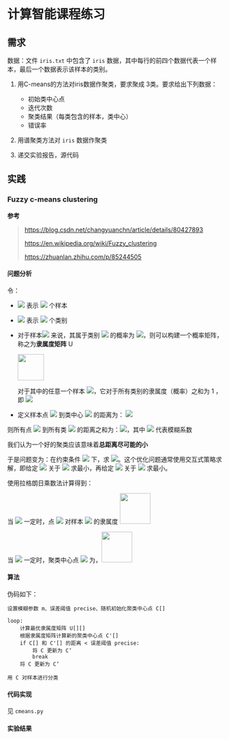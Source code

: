 # 计算智能课程练习

## 需求

数据：文件 `iris.txt` 中包含了 `iris` 数据，其中每行的前四个数据代表一个样本，最后一个数据表示该样本的类别。

1. 用C-means的方法对iris数据作聚类，要求聚成 3类。要求给出下列数据：

    + 初始类中心点
    + 迭代次数
    + 聚类结果（每类包含的样本，类中心）
    + 错误率
2. 用谱聚类方法对 `iris` 数据作聚类
3. 递交实验报告，源代码

## 实践

### Fuzzy c-means clustering

**参考**

> https://blog.csdn.net/changyuanchn/article/details/80427893
>
> https://en.wikipedia.org/wiki/Fuzzy_clustering
>
> https://zhuanlan.zhihu.com/p/85244505

#### 问题分析

令：

+ <img src="https://render.githubusercontent.com/render/math?math=X+=+\{x_{1},x_{2},x_{3},...,x_{n}\}"> 表示 <img src="https://render.githubusercontent.com/render/math?math=n"> 个样本

+ <img src="https://render.githubusercontent.com/render/math?math=C+=+\{c_{1},c_{2},...,c_{k}\}"> 表示 <img src="https://render.githubusercontent.com/render/math?math=k"> 个类别

+ 对于样本<img src="https://render.githubusercontent.com/render/math?math=p"> 来说，其属于类别 <img src="https://render.githubusercontent.com/render/math?math=j"> 的概率为 <img src="https://render.githubusercontent.com/render/math?math=u_{pj}">，则可以构建一个概率矩阵，称之为**隶属度矩阵** U

    <img src="https://render.githubusercontent.com/render/math?math=U%3D%5Cbegin%7Bpmatrix%7Du_%7B11%7D%20%26%20...%20%26%20u_%7B1k%7D%20%5C%5C%20...%20%26%20%26%20...%20%5C%5Cu_%7Bn1%7D%20%26%20...%20%26%20u_%7Bnk%7D%20%5Cend%7Bpmatrix%7D" height=60> 

    对于其中的任意一个样本 <img src="https://render.githubusercontent.com/render/math?math=p">，它对于所有类别的隶属度（概率）之和为 1 ，即 <img src="https://render.githubusercontent.com/render/math?math=%5Csum_%7Bj%3D1%7D%5E%7Bk%7D%20u_%7Bpj%7D=1"> 

+ 定义样本点 <img src="https://render.githubusercontent.com/render/math?math=x_{j}"> 到类中心 <img src="https://render.githubusercontent.com/render/math?math=c_{i}"> 的距离为： <img src="https://render.githubusercontent.com/render/math?math=d_%7Bij%7D%5E2%20%3D%20%7C%7C%20x_j%20-%20c_i%20%7C%7C%5E2%20">   


则所有点 <img src="https://render.githubusercontent.com/render/math?math=X"> 到所有类 <img src="https://render.githubusercontent.com/render/math?math=C"> 的距离之和为：<img src="https://render.githubusercontent.com/render/math?math=J(U,C_{k})%20%3D%20%5Csum_%7Bi%3D1%7D%5Ek%20%5Csum_%7Bj%3D1%7D%5En%20u_%7Bij%7D%5Em%20d_%7Bij%7D%5E2%20">，其中 <img src="https://render.githubusercontent.com/render/math?math=m"> 代表模糊系数

我们认为一个好的聚类应该意味着**总距离尽可能的小**

于是问题变为：在约束条件 <img src="https://render.githubusercontent.com/render/math?math=%5Csum_%7Bj%3D1%7D%5E%7Bk%7D%20u_%7Bpj%7D=1"> 下，求 <img src="https://render.githubusercontent.com/render/math?math=min(J(U,C_{k}))">。这个优化问题通常使用交互式策略求解，即给定 <img src="https://render.githubusercontent.com/render/math?math=U"> 关于 <img src="https://render.githubusercontent.com/render/math?math=C_{k}"> 求最小，再给定 <img src="https://render.githubusercontent.com/render/math?math=C_{k}"> 关于 <img src="https://render.githubusercontent.com/render/math?math=U"> 求最小。

使用拉格朗日乘数法计算得到：

当 <img src="https://render.githubusercontent.com/render/math?math=C_{k}"> 一定时，点 <img src="https://render.githubusercontent.com/render/math?math=p"> 对样本 <img src="https://render.githubusercontent.com/render/math?math=q"> 的隶属度  <img src="https://render.githubusercontent.com/render/math?math=u_%7Bpq%7D%20%3D%20%20%5Cfrac%7B1%7D%7B%20%5Csum_%7Bi%3D1%7D%5Ek%20(%5Cfrac%7B||x_{p}-c_{q}||%7D%7B||x_{p}-c_{i}||%7D)%5E%7B%5Cfrac%7B2%7D%7Bm-1%7D%7D%20%7D" height="70"> 

当 <img src="https://render.githubusercontent.com/render/math?math=U"> 一定时，聚类中心点 <img src="https://render.githubusercontent.com/render/math?math=i"> 为，<img src="https://render.githubusercontent.com/render/math?math=c_i%20%3D%20%5Cfrac%7B%20\sum_{j=1}^n%20u_{ji}%5Em%20%20x_j%20%7D%7B%5Csum_%7Bj%3D1%7D%5E%7Bn%7D%20u_{ji}%5Em%7D" height="70">

#### 算法

伪码如下：

```
设置模糊参数 m、误差阈值 precise、随机初始化聚类中心点 C[]

loop:
    计算最优隶属度矩阵 U[][]
    根据隶属度矩阵计算新的聚类中心点 C'[]
    if C[] 和 C'[] 的距离 < 误差阈值 precise:
        将 C 更新为 C‘
        break
    将 C 更新为 C‘

用 C 对样本进行分类
```

#### 代码实现

见 `cmeans.py`

#### 实验结果

